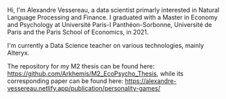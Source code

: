 Hi, I'm Alexandre Vessereau, a data scientist primarly interested in Natural Language Processing and Finance.
I graduated with a Master in Economy and Psychology at Université Paris-I Panthéon-Sorbonne, Université de Paris and the Paris School of Economics, in 2021.

I'm currently a Data Science teacher on various technologies, mainly Alteryx.

The repository for my M2 thesis can be found here: https://github.com/Arkhemis/M2_EcoPsycho_Thesis, while its corresponding paper can be found here: https://alexandre-vessereau.netlify.app/publication/personality-games/
